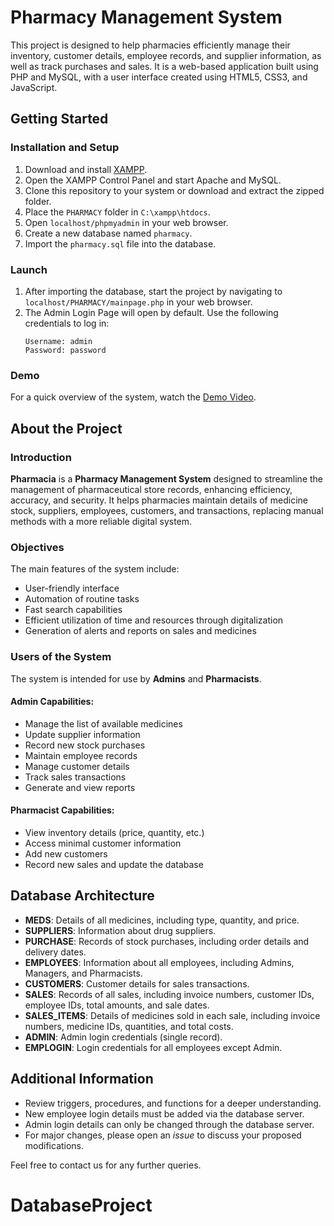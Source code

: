 # Pharmacy Management System

This project is designed to help pharmacies efficiently manage their inventory, customer details, employee records, and supplier information, as well as track purchases and sales. It is a web-based application built using PHP and MySQL, with a user interface created using HTML5, CSS3, and JavaScript.

## Getting Started

### Installation and Setup

1. Download and install [XAMPP](https://www.apachefriends.org/download.html).
2. Open the XAMPP Control Panel and start Apache and MySQL.
3. Clone this repository to your system or download and extract the zipped folder.
4. Place the `PHARMACY` folder in `C:\xampp\htdocs`.
5. Open `localhost/phpmyadmin` in your web browser.
6. Create a new database named `pharmacy`.
7. Import the `pharmacy.sql` file into the database.

### Launch

1. After importing the database, start the project by navigating to `localhost/PHARMACY/mainpage.php` in your web browser.
2. The Admin Login Page will open by default. Use the following credentials to log in:
	```
	Username: admin
	Password: password
	```

### Demo

For a quick overview of the system, watch the [Demo Video](Project%20Video/DemoView.mp4).

## About the Project

### Introduction

**Pharmacia** is a **Pharmacy Management System** designed to streamline the management of pharmaceutical store records, enhancing efficiency, accuracy, and security. It helps pharmacies maintain details of medicine stock, suppliers, employees, customers, and transactions, replacing manual methods with a more reliable digital system.

### Objectives

The main features of the system include:

- User-friendly interface
- Automation of routine tasks
- Fast search capabilities
- Efficient utilization of time and resources through digitalization
- Generation of alerts and reports on sales and medicines

### Users of the System

The system is intended for use by **Admins** and **Pharmacists**.

#### Admin Capabilities:

- Manage the list of available medicines
- Update supplier information
- Record new stock purchases
- Maintain employee records
- Manage customer details
- Track sales transactions
- Generate and view reports

#### Pharmacist Capabilities:

- View inventory details (price, quantity, etc.)
- Access minimal customer information
- Add new customers
- Record new sales and update the database

## Database Architecture

- **MEDS**: Details of all medicines, including type, quantity, and price.
- **SUPPLIERS**: Information about drug suppliers.
- **PURCHASE**: Records of stock purchases, including order details and delivery dates.
- **EMPLOYEES**: Information about all employees, including Admins, Managers, and Pharmacists.
- **CUSTOMERS**: Customer details for sales transactions.
- **SALES**: Records of all sales, including invoice numbers, customer IDs, employee IDs, total amounts, and sale dates.
- **SALES_ITEMS**: Details of medicines sold in each sale, including invoice numbers, medicine IDs, quantities, and total costs.
- **ADMIN**: Admin login credentials (single record).
- **EMPLOGIN**: Login credentials for all employees except Admin.

## Additional Information

- Review triggers, procedures, and functions for a deeper understanding.
- New employee login details must be added via the database server.
- Admin login details can only be changed through the database server.
- For major changes, please open an *issue* to discuss your proposed modifications.

Feel free to contact us for any further queries.

# DatabaseProject

